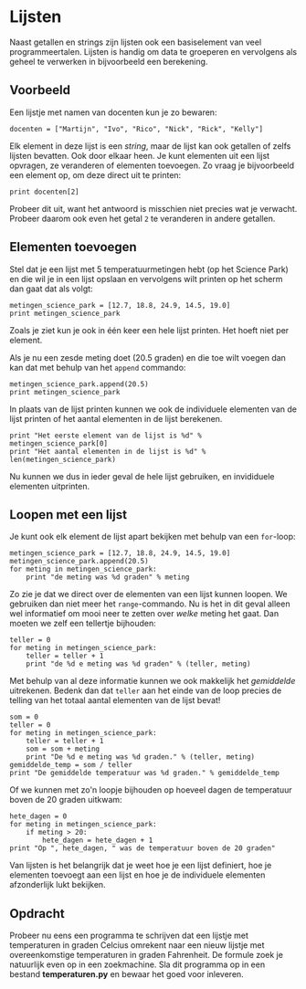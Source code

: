 # Lijsten

Naast getallen en strings zijn lijsten ook een basiselement van veel
programmeertalen. Lijsten is handig om data te groeperen en vervolgens als geheel te verwerken in bijvoorbeeld een berekening.

## Voorbeeld

Een lijstje met namen van docenten kun je zo bewaren:

	docenten = ["Martijn", "Ivo", "Rico", "Nick", "Rick", "Kelly"]

Elk element in deze lijst is een *string*, maar de lijst kan ook getallen of zelfs lijsten bevatten. Ook door elkaar heen. Je kunt elementen uit een lijst opvragen, ze veranderen of elementen toevoegen. Zo vraag je bijvoorbeeld een element op, om deze direct uit te printen:

    print docenten[2]

Probeer dit uit, want het antwoord is misschien niet precies wat je verwacht. Probeer daarom ook even het getal `2` te veranderen in andere getallen.

## Elementen toevoegen

Stel dat je een lijst met 5 temperatuurmetingen hebt (op het Science Park) en die wil je in een lijst opslaan en vervolgens wilt printen op het scherm dan gaat dat als volgt:

	metingen_science_park = [12.7, 18.8, 24.9, 14.5, 19.0]
    print metingen_science_park

Zoals je ziet kun je ook in één keer een hele lijst printen. Het hoeft niet per element.

Als je nu een zesde meting doet (20.5 graden) en die toe wilt voegen dan kan dat met behulp van het `append` commando:

    metingen_science_park.append(20.5)
    print metingen_science_park

In plaats van de lijst printen kunnen we ook de individuele elementen van de lijst printen of het aantal elementen in de lijst berekenen.

    print "Het eerste element van de lijst is %d" % metingen_science_park[0]
    print "Het aantal elementen in de lijst is %d" % len(metingen_science_park)

Nu kunnen we dus in ieder geval de hele lijst gebruiken, en invididuele elementen uitprinten.

## Loopen met een lijst

Je kunt ook elk element de lijst apart bekijken met behulp van een `for`-loop:

	metingen_science_park = [12.7, 18.8, 24.9, 14.5, 19.0]
    metingen_science_park.append(20.5)
    for meting in metingen_science_park:
	    print "de meting was %d graden" % meting

Zo zie je dat we direct over de elementen van een lijst kunnen loopen. We gebruiken dan niet meer het `range`-commando. Nu is het in dit geval alleen wel informatief om mooi neer te zetten over *welke* meting het gaat. Dan moeten we zelf een tellertje bijhouden:

    teller = 0
    for meting in metingen_science_park:
        teller = teller + 1
        print "de %d e meting was %d graden" % (teller, meting)

Met behulp van al deze informatie kunnen we ook makkelijk het *gemiddelde* uitrekenen. Bedenk dan dat `teller` aan het einde van de loop precies de telling van het totaal aantal elementen van de lijst bevat!

    som = 0
    teller = 0
    for meting in metingen_science_park:
        teller = teller + 1
        som = som + meting
        print "De %d e meting was %d graden." % (teller, meting)
    gemiddelde_temp = som / teller
    print "De gemiddelde temperatuur was %d graden." % gemiddelde_temp

Of we kunnen met zo'n loopje bijhouden op hoeveel dagen de temperatuur boven de 20 graden uitkwam:

    hete_dagen = 0
    for meting in metingen_science_park:
        if meting > 20:
            hete_dagen = hete_dagen + 1
    print "Op ", hete_dagen, " was de temperatuur boven de 20 graden"

Van lijsten is het belangrijk dat je weet hoe je een lijst definiert, hoe je elementen toevoegt aan een lijst en hoe je de individuele elementen afzonderlijk lukt bekijken.

## Opdracht

Probeer nu eens een programma te schrijven dat een lijstje met temperaturen in graden Celcius omrekent naar een nieuw lijstje met overeenkomstige temperaturen in graden Fahrenheit. De formule zoek je natuurlijk even op in een zoekmachine. Sla dit programma op in een bestand **temperaturen.py** en bewaar het goed voor inleveren.
